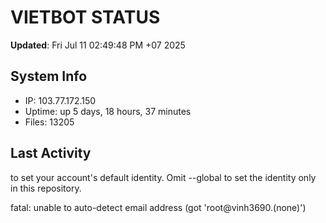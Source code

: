 # VIETBOT STATUS
**Updated**: Fri Jul 11 02:49:48 PM +07 2025

## System Info
- IP: 103.77.172.150
- Uptime: up 5 days, 18 hours, 37 minutes
- Files: 13205

## Last Activity

to set your account's default identity.
Omit --global to set the identity only in this repository.

fatal: unable to auto-detect email address (got 'root@vinh3690.(none)')

